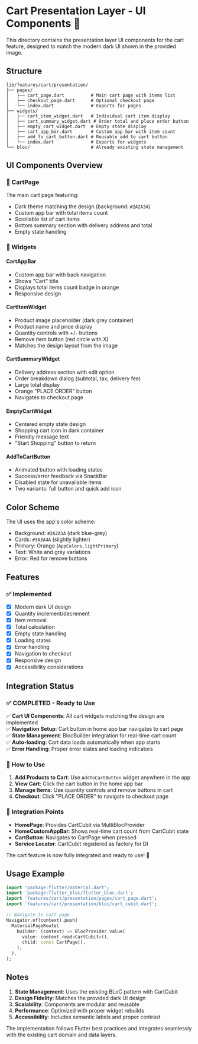 # Cart Presentation Layer - UI Components 🎨

This directory contains the presentation layer UI components for the cart feature, designed to match the modern dark UI shown in the provided image.

## Structure

```
lib/features/cart/presentation/
├── pages/
│   ├── cart_page.dart          # Main cart page with items list
│   ├── checkout_page.dart      # Optional checkout page
│   └── index.dart              # Exports for pages
├── widgets/
│   ├── cart_item_widget.dart   # Individual cart item display
│   ├── cart_summary_widget.dart # Order total and place order button
│   ├── empty_cart_widget.dart  # Empty state display
│   ├── cart_app_bar.dart       # Custom app bar with item count
│   ├── add_to_cart_button.dart # Reusable add to cart button
│   └── index.dart              # Exports for widgets
└── bloc/                       # Already existing state management
```

## UI Components Overview

### 🛒 CartPage
The main cart page featuring:
- Dark theme matching the design (background: `#2A2A3A`)
- Custom app bar with total items count
- Scrollable list of cart items
- Bottom summary section with delivery address and total
- Empty state handling

### 📱 Widgets

#### CartAppBar
- Custom app bar with back navigation
- Shows "Cart" title
- Displays total items count badge in orange
- Responsive design

#### CartItemWidget
- Product image placeholder (dark grey container)
- Product name and price display
- Quantity controls with +/- buttons
- Remove item button (red circle with X)
- Matches the design layout from the image

#### CartSummaryWidget
- Delivery address section with edit option
- Order breakdown dialog (subtotal, tax, delivery fee)
- Large total display
- Orange "PLACE ORDER" button
- Navigates to checkout page

#### EmptyCartWidget
- Centered empty state design
- Shopping cart icon in dark container
- Friendly message text
- "Start Shopping" button to return

#### AddToCartButton
- Animated button with loading states
- Success/error feedback via SnackBar
- Disabled state for unavailable items
- Two variants: full button and quick add icon

## Color Scheme

The UI uses the app's color scheme:
- Background: `#2A2A3A` (dark blue-grey)
- Cards: `#3A3A4A` (slightly lighter)
- Primary: Orange (`AppColors.lightPrimary`)
- Text: White and grey variations
- Error: Red for remove buttons

## Features

### ✅ Implemented
- [x] Modern dark UI design
- [x] Quantity increment/decrement
- [x] Item removal
- [x] Total calculation
- [x] Empty state handling
- [x] Loading states
- [x] Error handling
- [x] Navigation to checkout
- [x] Responsive design
- [x] Accessibility considerations

## Integration Status

### ✅ COMPLETED - Ready to Use

✅ **Cart UI Components**: All cart widgets matching the design are implemented  
✅ **Navigation Setup**: Cart button in home app bar navigates to cart page  
✅ **State Management**: BlocBuilder integration for real-time cart count  
✅ **Auto-loading**: Cart data loads automatically when app starts  
✅ **Error Handling**: Proper error states and loading indicators  

### 🎯 How to Use

1. **Add Products to Cart**: Use `AddToCartButton` widget anywhere in the app
2. **View Cart**: Click the cart button in the home app bar
3. **Manage Items**: Use quantity controls and remove buttons in cart
4. **Checkout**: Click "PLACE ORDER" to navigate to checkout page

### 🔗 Integration Points

- **HomePage**: Provides CartCubit via MultiBlocProvider
- **HomeCustomAppBar**: Shows real-time cart count from CartCubit state
- **CartButton**: Navigates to CartPage when pressed
- **Service Locator**: CartCubit registered as factory for DI

The cart feature is now fully integrated and ready to use! 🚀

## Usage Example

```dart
import 'package:flutter/material.dart';
import 'package:flutter_bloc/flutter_bloc.dart';
import 'features/cart/presentation/pages/cart_page.dart';
import 'features/cart/presentation/bloc/cart_cubit.dart';

// Navigate to cart page
Navigator.of(context).push(
  MaterialPageRoute(
    builder: (context) => BlocProvider.value(
      value: context.read<CartCubit>(),
      child: const CartPage(),
    ),
  ),
);
```

## Notes

1. **State Management**: Uses the existing BLoC pattern with CartCubit
2. **Design Fidelity**: Matches the provided dark UI design
3. **Scalability**: Components are modular and reusable
4. **Performance**: Optimized with proper widget rebuilds
5. **Accessibility**: Includes semantic labels and proper contrast

The implementation follows Flutter best practices and integrates seamlessly with the existing cart domain and data layers.
